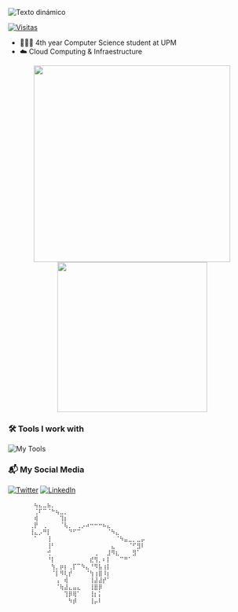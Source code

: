 ![Texto dinámico](https://readme-typing-svg.herokuapp.com/?lines=Hi,+I'm+Ángel+👋)

[![Visitas](https://komarev.com/ghpvc/?username=azuar4e)](https://github.com/azuar4e)

- 👨🏼‍🎓 4th year Computer Science student at UPM
- ☁️ Cloud Computing & Infraestructure

<p align="center">
  <img src="https://github-readme-stats.vercel.app/api?username=azuar4e&show_icons=true&theme=radical" width="400" />
  <img src="https://github-readme-stats.vercel.app/api/top-langs/?username=azuar4e&layout=compact&theme=radical" width="305" />
</p>

### 🛠️ Tools I work with
![My Tools](https://skillicons.dev/icons?i=go,python,git,vscode,neovim,docker,kubernetes,aws,linux,windows)

### 📬 My Social Media 
[![Twitter](https://img.shields.io/badge/Twitter-1DA1F2?style=for-the-badge&logo=twitter&logoColor=white)](https://twitter.com/azuar4e)
[![LinkedIn](https://img.shields.io/badge/LinkedIn-0077B5?style=for-the-badge&logo=linkedin&logoColor=white)](https://linkedin.com/in/angel-azuara)


```
⠀⠀⠀⠀⠀⠀⢦⣄⣀⣦⡀⠀⠀⠀⠀⠀⠀⠀⠀⠀⠀⠀⠀⠀⠀⠀⠀⠀⠀⠀⠀⠀
⠀⠀⠀⠀⠀⠀⢈⠏⠉⠈⠓⢦⣀⡀⠀⠀⠀⠀⠀⠀⠀⠀⠀⠀⠀⠀⠀⠀⠀⠀⠀⠀
⠀⠀⠀⠀⠀⠀⢾⠀⠀⠀⠀⠀⢹⡆⠀⠀⠀⠀⠀⠀⠀⠀⠀⠀⠀⠀⠀⠀⠀⠀⠀⠀
⠀⠀⠀⠀⠀⢀⡟⠀⢀⠀⠀⠀⠈⢧⡀⠀⢀⡠⠴⠒⠒⠒⠦⣄⠀⠀⠀⠀⠀⠀⠀⠀
⠀⠀⠀⠀⠀⢸⣄⡠⠛⡇⠀⠀⠀⠀⠙⠋⠉⠀⠀⠀⠀⠀⠀⠈⠳⣄⠀⠀⠀⠀⠀⠀
⠀⠀⠀⠀⠀⠀⠁⠀⠀⢸⠀⠀⠀⠀⠀⠀⠀⠀⠀⠀⠀⠀⠀⠀⠀⠈⠳⣤⣀⡀⣀⡤
⠀⠀⠀⠀⠀⠀⠀⠀⠀⢸⠃⠀⠀⠀⠀⠀⠀⠀⠀⠀⠀⠀⠀⠀⣄⠀⠀⠀⠈⠋⣻⠇
⠀⠀⠀⠀⠀⠀⠀⠀⠀⢚⠀⠀⠀⠀⠀⠀⠀⠀⠀⠀⢀⠀⠀⣸⠻⣆⠀⠀⠀⣻⠁⠀
⠀⠀⠀⠀⠀⠀⠀⠀⠀⠘⡇⠀⠀⠀⠀⠀⠀⠀⠀⣞⢻⡀⠆⡇⠀⠀⠉⠛⠁⠀⠀⠀
⠀⠀⠀⠀⠀⠀⠀⠀⠀⠀⢳⡀⡶⡆⢀⡏⠉⠳⣄⠘⠻⣧⢰⡇⠀⠀⠀⠀⠀⠀⠀⠀
⠀⠀⠀⠀⠀⠀⠀⠀⠀⠀⠈⡇⠻⢇⡞⠀⠀⠀⠈⢳⢰⣿⠸⡆⠀⠀⠀⠀⠀⠀⠀⠀
⠀⠀⠀⠀⠀⠀⠀⠀⠀⠀⠀⢠⠀⢾⠀⠀⠀⠀⠀⢸⣼⣼⡞⠁⠀⠀⠀⠀⠀⠀⠀⠀
⠀⠀⠀⠀⠀⠀⠀⠀⠀⠀⠀⠈⢷⣼⣄⣤⣄⠀⠀⢸⣿⡿⠀⠀⠀⠀⠀⠀⠀⠀⠀⠀
⠀⠀⠀⠀⠀⠀⠀⠀⠀⠀⠀⠀⠀⢹⡿⢿⠁⠀⠀⢸⡆⡅⠀⠀⠀⠀⠀⠀⠀⠀⠀⠀
⠀⠀⠀⠀⠀⠀⠀⠀⠀⠀⠀⠀⠀⠀⠳⡾⠀⠀⠀⢸⡤⠇⠀⠀⠀⠀⠀⠀⠀⠀⠀⠀
```
